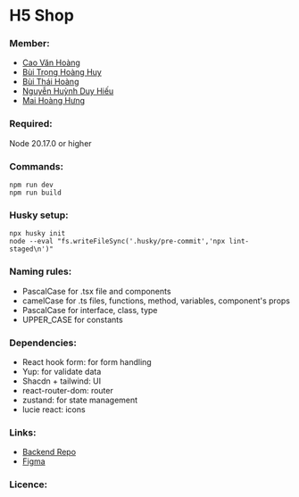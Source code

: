 # H5 Shop

### Member:

- [Cao Văn Hoàng](https://github.com/caovanhoang63)
- [Bùi Trọng Hoàng Huy]()
- [Bùi Thái Hoàng]()
- [Nguyễn Huỳnh Duy Hiếu]()
- [Mai Hoàng Hưng ]()


### Required:

Node 20.17.0 or higher

### Commands:

```shell
npm run dev
npm run build
```


### Husky setup: 
```shell
npx husky init
node --eval "fs.writeFileSync('.husky/pre-commit','npx lint-staged\n')"
```

### Naming rules:

- PascalCase for .tsx file and components
- camelCase for .ts files, functions, method, variables, component's props
- PascalCase for interface, class, type
- UPPER_CASE for constants

### Dependencies:

- React hook form: for form handling
- Yup: for validate data
- Shacdn + tailwind: UI
- react-router-dom: router
- zustand: for state management
- lucie react: icons

### Links:

- [Backend Repo](https://github.com/caovanhoang63/h5shop-backend)
- [Figma](https://www.figma.com/design/zv6TvjwsfQr2L4MGyH0Mft/SE100_Cua-hang-linh-kien-dien-tu?node-id=1-5&node-type=canvas&t=LqQ70c4LkK3v9N6M-0&fbclid=IwY2xjawGqihhleHRuA2FlbQIxMAABHQ2EZ6v0hlH0aKENC9Epr8wH2xoujOA0Bl_cUlS11V9cMsJ3C0EyA0tfbw_aem_YKyfwlqcBiPRVYJJZzDVpA)

### Licence:
